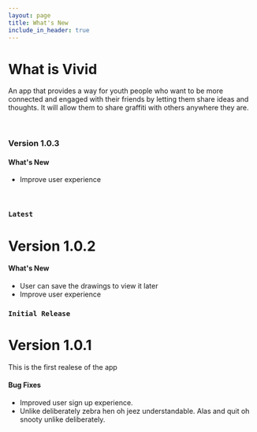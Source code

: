 ```yaml
---
layout: page
title: What's New
include_in_header: true
---
```


# What is Vivid
An app that provides a way for youth people who want to be more connected and engaged with their friends by letting them share ideas and thoughts. It will allow them to share graffiti with others anywhere they are.
<br>

<br>

### **Version 1.0.3**

#### What's New
- Improve user experience

<br>

### `Latest`
# **Version 1.0.2**

#### What's New
- User can save the drawings to view it later
- Improve user experience


### `Initial Release`
# **Version 1.0.1**
This is the first realese of the app
#### Bug Fixes
- Improved user sign up experience.
- Unlike deliberately zebra hen oh jeez understandable. Alas and quit oh snooty unlike deliberately.

<br>
